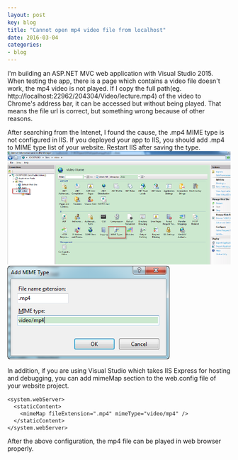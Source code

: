 ```yaml
---
layout: post
key: blog
title: "Cannot open mp4 video file from localhost"
date: 2016-03-04
categories:
- blog
---
```


I'm building an ASP.NET MVC web application with Visual Studio 2015. When testing the app, there is a page which contains a video file doesn't work, the mp4 video is not played. If I copy the full path(eg. http://localhost:22962/204304/Video/lecture.mp4) of the video to Chrome's address bar, it can be accessed but without being played. That means the file url is correct, but something wrong because of other reasons.

After searching from the Intenet, I found the cause, the .mp4 MIME type is not configured in IIS. If you deployed your app to IIS, you should add .mp4 to MIME type list of your website. Restart IIS after saving the type.
![MIME Type](/public/pics/iismime.png "MIME Type")
![Add New MIME Type](/public/pics/iismimeadd.png "Add New MIME Type")

In addition, if you are using Visual Studio which takes IIS Express for hosting and debugging, you can add mimeMap section to the web.config file of your website project.

```
<system.webServer>
  <staticContent>
    <mimeMap fileExtension=".mp4" mimeType="video/mp4" />
  </staticContent>
</system.webServer>
```

After the above configuration, the mp4 file can be played in web browser properly.
